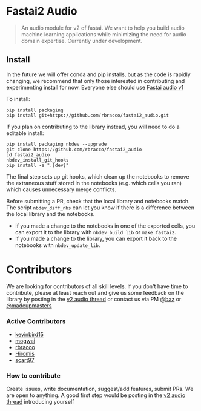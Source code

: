# Fastai2 Audio
> An audio module for v2 of fastai. We want to help you build audio machine learning applications while minimizing the need for audio domain expertise. Currently under development.


## Install

In the future we will offer conda and pip installs, but as the code is rapidly changing, we recommend that only those interested in contributing and experimenting install for now. Everyone else should use [Fastai audio v1](https://github.com/mogwai/fastai_audio)

To install:

``` 
pip install packaging
pip install git+https://github.com/rbracco/fastai2_audio.git
```

If you plan on contributing to the library instead, you will need to do a editable install:

``` 
pip install packaging nbdev --upgrade
git clone https://github.com/rbracco/fastai2_audio
cd fastai2_audio
nbdev_install_git_hooks
pip install -e ".[dev]"
```

The final step sets up git hooks, which clean up the notebooks to remove the extraneous stuff stored in the notebooks (e.g. which cells you ran) which causes unnecessary merge conflicts.

Before submitting a PR, check that the local library and notebooks match. The script `nbdev_diff_nbs` can let you know if there is a difference between the local library and the notebooks.
* If you made a change to the notebooks in one of the exported cells, you can export it to the library with `nbdev_build_lib` or `make fastai2`.
* If you made a change to the library, you can export it back to the notebooks with `nbdev_update_lib`.

# Contributors
We are looking for contributors of all skill levels. If you don't have time to contribute, please at least reach out and give us some feedback on the library by posting in the [v2 audio thread](https://forums.fast.ai/t/fastai-v2-audio/53535) or contact us via PM [@baz](https://forums.fast.ai/u/baz/) or [@madeupmasters](https://forums.fast.ai/u/MadeUpMasters/)

### Active Contributors
- [kevinbird15](https://github.com/kevinbird15)
- [mogwai](https://github.com/mogwai)
- [rbracco](https://github.com/rbracco)
- [Hiromis](https://github.com/hiromis)
- [scart97](https://github.com/scart97)

### How to contribute
Create issues, write documentation, suggest/add features, submit PRs. We are open to anything. A good first step would be posting in the [v2 audio thread](https://forums.fast.ai/t/fastai-v2-audio/53535) introducing yourself 
